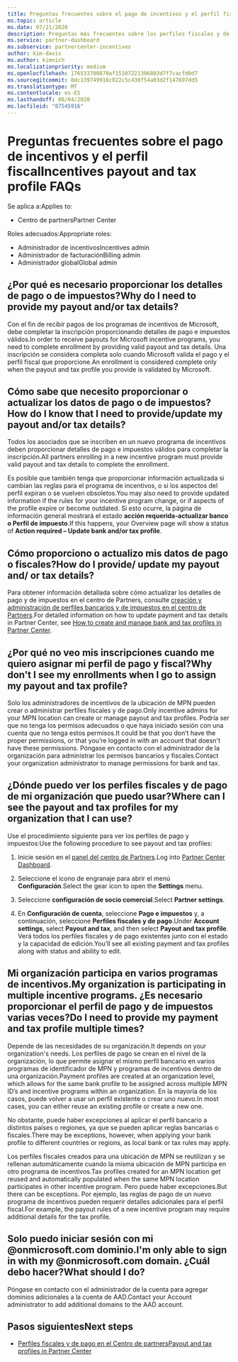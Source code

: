 ```yaml
---
title: Preguntas frecuentes sobre el pago de incentivos y el perfil fiscal
ms.topic: article
ms.date: 07/21/2020
description: Preguntas más frecuentes sobre los perfiles fiscales y de pago de incentivos.
ms.service: partner-dashboard
ms.subservice: partnercenter-incentives
author: kim-davis
ms.author: kimnich
ms.localizationpriority: medium
ms.openlocfilehash: 176533700870af15107221396803d7f7cacfd0d7
ms.sourcegitcommit: 8dc139749916c822c5c438f54a03d2f147697dd5
ms.translationtype: MT
ms.contentlocale: es-ES
ms.lasthandoff: 08/04/2020
ms.locfileid: "87545916"
---
```

# <a name="incentives-payout-and-tax-profile-faqs"></a><span data-ttu-id="d9843-103">Preguntas frecuentes sobre el pago de incentivos y el perfil fiscal</span><span class="sxs-lookup"><span data-stu-id="d9843-103">Incentives payout and tax profile FAQs</span></span>

<span data-ttu-id="d9843-104">Se aplica a:</span><span class="sxs-lookup"><span data-stu-id="d9843-104">Applies to:</span></span>

- <span data-ttu-id="d9843-105">Centro de partners</span><span class="sxs-lookup"><span data-stu-id="d9843-105">Partner Center</span></span>

<span data-ttu-id="d9843-106">Roles adecuados:</span><span class="sxs-lookup"><span data-stu-id="d9843-106">Appropriate roles:</span></span>

- <span data-ttu-id="d9843-107">Administrador de incentivos</span><span class="sxs-lookup"><span data-stu-id="d9843-107">Incentives admin</span></span>
- <span data-ttu-id="d9843-108">Administrador de facturación</span><span class="sxs-lookup"><span data-stu-id="d9843-108">Billing admin</span></span>
- <span data-ttu-id="d9843-109">Administrador global</span><span class="sxs-lookup"><span data-stu-id="d9843-109">Global admin</span></span>

## <a name="why-do-i-need-to-provide-my-payout-andor-tax-details"></a><span data-ttu-id="d9843-110">¿Por qué es necesario proporcionar los detalles de pago o de impuestos?</span><span class="sxs-lookup"><span data-stu-id="d9843-110">Why do I need to provide my payout and/or tax details?</span></span>

<span data-ttu-id="d9843-111">Con el fin de recibir pagos de los programas de incentivos de Microsoft, debe completar la inscripción proporcionando detalles de pago e impuestos válidos.</span><span class="sxs-lookup"><span data-stu-id="d9843-111">In order to receive payouts for Microsoft incentive programs, you need to complete enrollment by providing valid payout and tax details.</span></span> <span data-ttu-id="d9843-112">Una inscripción se considera completa solo cuando Microsoft valida el pago y el perfil fiscal que proporcione.</span><span class="sxs-lookup"><span data-stu-id="d9843-112">An enrollment is considered complete only when the payout and tax profile you provide is validated by Microsoft.</span></span>

## <a name="how-do-i-know-that-i-need-to-provideupdate-my-payout-andor-tax-details"></a><span data-ttu-id="d9843-113">Cómo sabe que necesito proporcionar o actualizar los datos de pago o de impuestos?</span><span class="sxs-lookup"><span data-stu-id="d9843-113">How do I know that I need to provide/update my payout and/or tax details?</span></span>

<span data-ttu-id="d9843-114">Todos los asociados que se inscriben en un nuevo programa de incentivos deben proporcionar detalles de pago e impuestos válidos para completar la inscripción.</span><span class="sxs-lookup"><span data-stu-id="d9843-114">All partners enrolling in a new incentive program must provide valid payout and tax details to complete the enrollment.</span></span>

<span data-ttu-id="d9843-115">Es posible que también tenga que proporcionar información actualizada si cambian las reglas para el programa de incentivos, o si los aspectos del perfil expiran o se vuelven obsoletos.</span><span class="sxs-lookup"><span data-stu-id="d9843-115">You may also need to provide updated information if the rules for your incentive program change, or if aspects of the profile expire or become outdated.</span></span> <span data-ttu-id="d9843-116">Si esto ocurre, la página de información general mostrará el estado **acción requerida-actualizar banco o Perfil de impuesto**.</span><span class="sxs-lookup"><span data-stu-id="d9843-116">If this happens, your Overview page will show a status of **Action required – Update bank and/or tax profile**.</span></span>

## <a name="how-do-i-provide-update-my-payout-and-or-tax-details"></a><span data-ttu-id="d9843-117">Cómo proporciono o actualizo mis datos de pago o fiscales?</span><span class="sxs-lookup"><span data-stu-id="d9843-117">How do I provide/ update my payout and/ or tax details?</span></span>

<span data-ttu-id="d9843-118">Para obtener información detallada sobre cómo actualizar los detalles de pago y de impuestos en el centro de Partners, consulte [creación y administración de perfiles bancarios y de impuestos en el centro de Partners](https://support.microsoft.com/help/4524534/how-to-create-and-manage-bank-and-tax-profiles-in-partner-center).</span><span class="sxs-lookup"><span data-stu-id="d9843-118">For detailed information on how to update payment and tax details in Partner Center, see [How to create and manage bank and tax profiles in Partner Center](https://support.microsoft.com/help/4524534/how-to-create-and-manage-bank-and-tax-profiles-in-partner-center).</span></span>

## <a name="why-dont-i-see-my-enrollments-when-i-go-to-assign-my-payout-and-tax-profile"></a><span data-ttu-id="d9843-119">¿Por qué no veo mis inscripciones cuando me quiero asignar mi perfil de pago y fiscal?</span><span class="sxs-lookup"><span data-stu-id="d9843-119">Why don't I see my enrollments when I go to assign my payout and tax profile?</span></span>

<span data-ttu-id="d9843-120">Solo los administradores de incentivos de la ubicación de MPN pueden crear o administrar perfiles fiscales y de pago.</span><span class="sxs-lookup"><span data-stu-id="d9843-120">Only incentive admins for your MPN location can create or manage payout and tax profiles.</span></span> <span data-ttu-id="d9843-121">Podría ser que no tenga los permisos adecuados o que haya iniciado sesión con una cuenta que no tenga estos permisos.</span><span class="sxs-lookup"><span data-stu-id="d9843-121">It could be that you don’t have the proper permissions, or that you’re logged in with an account that doesn't have these permissions.</span></span> <span data-ttu-id="d9843-122">Póngase en contacto con el administrador de la organización para administrar los permisos bancarios y fiscales.</span><span class="sxs-lookup"><span data-stu-id="d9843-122">Contact your organization administrator to manage permissions for bank and tax.</span></span>

## <a name="where-can-i-see-the-payout-and-tax-profiles-for-my-organization-that-i-can-use"></a><span data-ttu-id="d9843-123">¿Dónde puedo ver los perfiles fiscales y de pago de mi organización que puedo usar?</span><span class="sxs-lookup"><span data-stu-id="d9843-123">Where can I see the payout and tax profiles for my organization that I can use?</span></span>

<span data-ttu-id="d9843-124">Use el procedimiento siguiente para ver los perfiles de pago y impuestos:</span><span class="sxs-lookup"><span data-stu-id="d9843-124">Use the following procedure to see payout and tax profiles:</span></span>

1. <span data-ttu-id="d9843-125">Inicie sesión en el [panel del centro de Partners](https://partner.microsoft.com/dashboard).</span><span class="sxs-lookup"><span data-stu-id="d9843-125">Log into [Partner Center Dashboard](https://partner.microsoft.com/dashboard).</span></span>

2. <span data-ttu-id="d9843-126">Seleccione el icono de engranaje para abrir el menú **Configuración**.</span><span class="sxs-lookup"><span data-stu-id="d9843-126">Select the gear icon to open the **Settings** menu.</span></span>

3. <span data-ttu-id="d9843-127">Seleccione **configuración de socio comercial**.</span><span class="sxs-lookup"><span data-stu-id="d9843-127">Select **Partner settings**.</span></span>

4. <span data-ttu-id="d9843-128">En **Configuración de cuenta**, seleccione **Pago e impuestos** y, a continuación, seleccione **Perfiles fiscales y de pago**.</span><span class="sxs-lookup"><span data-stu-id="d9843-128">Under **Account settings**, select **Payout and tax**, and then select **Payout and tax profile**.</span></span> <span data-ttu-id="d9843-129">Verá todos los perfiles fiscales y de pago existentes junto con el estado y la capacidad de edición.</span><span class="sxs-lookup"><span data-stu-id="d9843-129">You’ll see all existing payment and tax profiles along with status and ability to edit.</span></span>

## <a name="my-organization-is-participating-in-multiple-incentive-programs-do-i-need-to-provide-my-payment-and-tax-profile-multiple-times"></a><span data-ttu-id="d9843-130">Mi organización participa en varios programas de incentivos.</span><span class="sxs-lookup"><span data-stu-id="d9843-130">My organization is participating in multiple incentive programs.</span></span> <span data-ttu-id="d9843-131">¿Es necesario proporcionar el perfil de pago y de impuestos varias veces?</span><span class="sxs-lookup"><span data-stu-id="d9843-131">Do I need to provide my payment and tax profile multiple times?</span></span>

<span data-ttu-id="d9843-132">Depende de las necesidades de su organización.</span><span class="sxs-lookup"><span data-stu-id="d9843-132">It depends on your organization's needs.</span></span> <span data-ttu-id="d9843-133">Los perfiles de pago se crean en el nivel de la organización, lo que permite asignar el mismo perfil bancario en varios programas de identificador de MPN y programas de incentivos dentro de una organización.</span><span class="sxs-lookup"><span data-stu-id="d9843-133">Payment profiles are created at an organization level, which allows for the same bank profile to be assigned across multiple MPN ID’s and incentive programs within an organization.</span></span> <span data-ttu-id="d9843-134">En la mayoría de los casos, puede volver a usar un perfil existente o crear uno nuevo.</span><span class="sxs-lookup"><span data-stu-id="d9843-134">In most cases, you can either reuse an existing profile or create a new one.</span></span>

<span data-ttu-id="d9843-135">No obstante, puede haber excepciones al aplicar el perfil bancario a distintos países o regiones, ya que se pueden aplicar reglas bancarias o fiscales.</span><span class="sxs-lookup"><span data-stu-id="d9843-135">There may be exceptions, however, when applying your bank profile to different countries or regions, as local bank or tax rules may apply.</span></span>

<span data-ttu-id="d9843-136">Los perfiles fiscales creados para una ubicación de MPN se reutilizan y se rellenan automáticamente cuando la misma ubicación de MPN participa en otro programa de incentivos.</span><span class="sxs-lookup"><span data-stu-id="d9843-136">Tax profiles created for an MPN location get reused and automatically populated when the same MPN location participates in other incentive program.</span></span> <span data-ttu-id="d9843-137">Pero puede haber excepciones.</span><span class="sxs-lookup"><span data-stu-id="d9843-137">But there can be exceptions.</span></span> <span data-ttu-id="d9843-138">Por ejemplo, las reglas de pago de un nuevo programa de incentivos pueden requerir detalles adicionales para el perfil fiscal.</span><span class="sxs-lookup"><span data-stu-id="d9843-138">For example, the payout rules of a new incentive program may require additional details for the tax profile.</span></span>  

## <a name="im-only-able-to-sign-in-with-my-onmicrosoftcom-domain-what-should-i-do"></a><span data-ttu-id="d9843-139">Solo puedo iniciar sesión con mi @onmicrosoft.com dominio.</span><span class="sxs-lookup"><span data-stu-id="d9843-139">I'm only able to sign in with my @onmicrosoft.com domain.</span></span> <span data-ttu-id="d9843-140">¿Cuál debo hacer?</span><span class="sxs-lookup"><span data-stu-id="d9843-140">What should I do?</span></span>

<span data-ttu-id="d9843-141">Póngase en contacto con el administrador de la cuenta para agregar dominios adicionales a la cuenta de AAD.</span><span class="sxs-lookup"><span data-stu-id="d9843-141">Contact your Account administrator to add additional domains to the AAD account.</span></span>

## <a name="next-steps"></a><span data-ttu-id="d9843-142">Pasos siguientes</span><span class="sxs-lookup"><span data-stu-id="d9843-142">Next steps</span></span>

- [<span data-ttu-id="d9843-143">Perfiles fiscales y de pago en el Centro de partners</span><span class="sxs-lookup"><span data-stu-id="d9843-143">Payout and tax profiles in Partner Center</span></span>](incentives-create-and-manage-your-payout-and-tax-profiles.md)